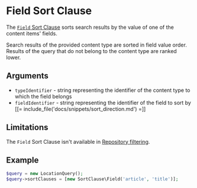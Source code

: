 # Field Sort Clause

The [`Field` Sort Clause](../../api/php_api/php_api_reference/classes/Ibexa-Contracts-Core-Repository-Values-Content-Query-SortClause-Field.html)
sorts search results by the value of one of the content items' fields.

Search results of the provided content type are sorted in field value order.
Results of the query that do not belong to the content type are ranked lower.

## Arguments

- `typeIdentifier` - string representing the identifier of the content type to which the field belongs
- `fieldIdentifier` - string representing the identifier of the field to sort by
[[= include_file('docs/snippets/sort_direction.md') =]]

## Limitations

The `Field` Sort Clause isn't available in [Repository filtering](search_api.md#repository-filtering).

## Example

``` php
$query = new LocationQuery();
$query->sortClauses = [new SortClause\Field('article', 'title')];
```
